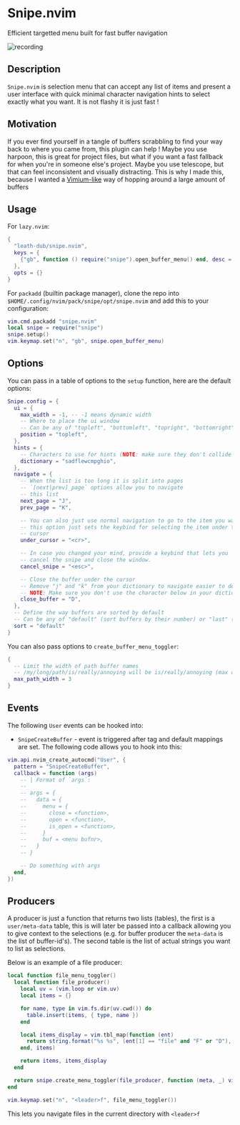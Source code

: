 # Snipe.nvim

Efficient targetted menu built for fast buffer navigation



![recording](https://github.com/user-attachments/assets/a0804e7f-5a04-4e5c-9274-e5eab7a36dc7)



## Description

`Snipe.nvim` is selection menu that can accept any list of items
and present a user interface with quick minimal character navigation
hints to select exactly what you want. It is not flashy it is just
fast !

## Motivation

If you ever find yourself in a tangle of buffers scrabbling to find
your way back to where you came from, this plugin can help ! Maybe
you use harpoon, this is great for project files, but what if you
want a fast fallback for when you're in someone else's project. Maybe
you use telescope, but that can feel inconsistent and visually
distracting. This is why I made this, because I wanted a [Vimium-like](https://github.com/philc/vimium)
way of hopping around a large amount of buffers

## Usage

For `lazy.nvim`:

```lua
{
  "leath-dub/snipe.nvim",
  keys = {
    {"gb", function () require("snipe").open_buffer_menu() end, desc = "Open Snipe buffer menu"}
  },
  opts = {}
}
```

For `packadd` (builtin package manager), clone the repo into `$HOME/.config/nvim/pack/snipe/opt/snipe.nvim` and add this to your configuration:

```lua
vim.cmd.packadd "snipe.nvim"
local snipe = require("snipe")
snipe.setup()
vim.keymap.set("n", "gb", snipe.open_buffer_menu)
```

## Options

You can pass in a table of options to the `setup` function, here are the default options:

```lua
Snipe.config = {
  ui = {
    max_width = -1, -- -1 means dynamic width
    -- Where to place the ui window
    -- Can be any of "topleft", "bottomleft", "topright", "bottomright", "center", "cursor" (sets under the current cursor pos)
    position = "topleft",
  },
  hints = {
    -- Characters to use for hints (NOTE: make sure they don't collide with the navigation keymaps)
    dictionary = "sadflewcmpghio",
  },
  navigate = {
    -- When the list is too long it is split into pages
    -- `[next|prev]_page` options allow you to navigate
    -- this list
    next_page = "J",
    prev_page = "K",

    -- You can also just use normal navigation to go to the item you want
    -- this option just sets the keybind for selecting the item under the
    -- cursor
    under_cursor = "<cr>",

    -- In case you changed your mind, provide a keybind that lets you
    -- cancel the snipe and close the window.
    cancel_snipe = "<esc>",

    -- Close the buffer under the cursor
    -- Remove "j" and "k" from your dictionary to navigate easier to delete
    -- NOTE: Make sure you don't use the character below in your dictionary
    close_buffer = "D",
  },
  -- Define the way buffers are sorted by default
  -- Can be any of "default" (sort buffers by their number) or "last" (sort buffers by last accessed)
  sort = "default"
}
```

You can also pass options to `create_buffer_menu_toggler`:

```lua
{
  -- Limit the width of path buffer names
  -- /my/long/path/is/really/annoying will be is/really/annoying (max of 3)
  max_path_width = 3
}
```

## Events

The following `User` events can be hooked into:

* `SnipeCreateBuffer` - event is triggered after tag and default mappings are set. The following code allows you to hook into this:

```lua
vim.api.nvim_create_autocmd("User", {
  pattern = "SnipeCreateBuffer",
  callback = function (args)
    -- | Format of `args`:
    --
    -- args = {
    --   data = {
    --     menu = {
    --       close = <function>,
    --       open = <function>,
    --       is_open = <function>,
    --     }
    --     buf = <menu bufnr>,
    --   }
    -- }

    -- Do something with args
  end,
})
```

## Producers

A producer is just a function that returns two lists (tables), the first is a `user/meta-data` table, this is will
later be passed into a callback allowing you to give context to the selections (e.g. for buffer producer the `meta-data`
is the list of buffer-id's). The second table is the list of actual strings you want to list as selections.

Below is an example of a file producer:

```lua
local function file_menu_toggler()
  local function file_producer()
    local uv = (vim.loop or vim.uv)
    local items = {}

    for name, type in vim.fs.dir(uv.cwd()) do
      table.insert(items, { type, name })
    end

    local items_display = vim.tbl_map(function (ent)
      return string.format("%s %s", (ent[1] == "file" and "F" or "D"), ent[2])
    end, items)

    return items, items_display
  end

  return snipe.create_menu_toggler(file_producer, function (meta, _) vim.cmd.edit(meta[2]) end)
end

vim.keymap.set("n", "<leader>f", file_menu_toggler())
```

This lets you navigate files in the current directory with `<leader>f`
